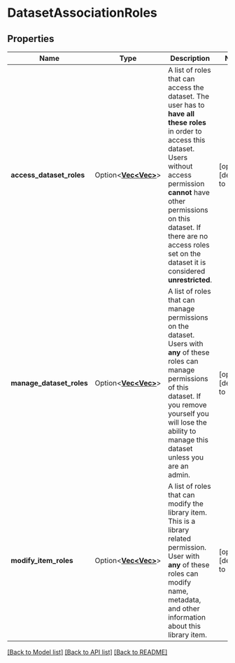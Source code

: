 # DatasetAssociationRoles

## Properties

Name | Type | Description | Notes
------------ | ------------- | ------------- | -------------
**access_dataset_roles** | Option<[**Vec<Vec<String>>**](array.md)> | A list of roles that can access the dataset. The user has to **have all these roles** in order to access this dataset. Users without access permission **cannot** have other permissions on this dataset. If there are no access roles set on the dataset it is considered **unrestricted**. | [optional][default to []]
**manage_dataset_roles** | Option<[**Vec<Vec<String>>**](array.md)> | A list of roles that can manage permissions on the dataset. Users with **any** of these roles can manage permissions of this dataset. If you remove yourself you will lose the ability to manage this dataset unless you are an admin. | [optional][default to []]
**modify_item_roles** | Option<[**Vec<Vec<String>>**](array.md)> | A list of roles that can modify the library item. This is a library related permission. User with **any** of these roles can modify name, metadata, and other information about this library item. | [optional][default to []]

[[Back to Model list]](../README.md#documentation-for-models) [[Back to API list]](../README.md#documentation-for-api-endpoints) [[Back to README]](../README.md)


